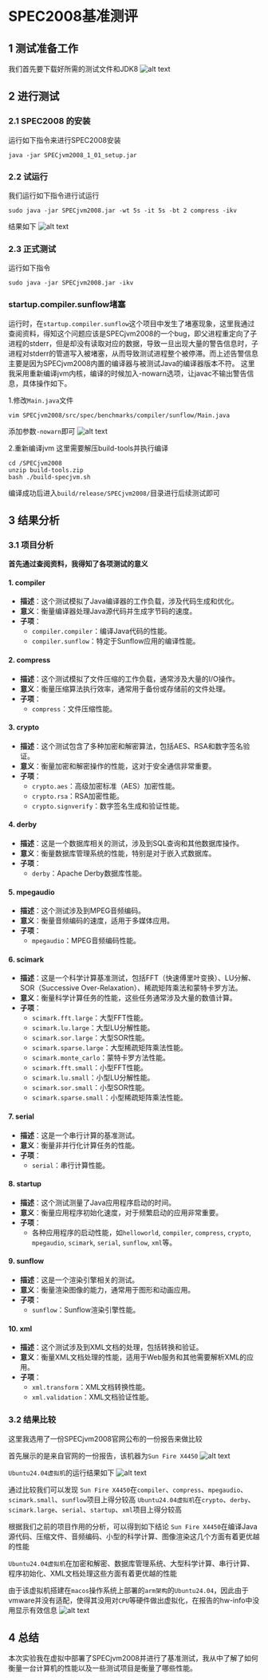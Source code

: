 # SPEC2008基准测评

## 1 测试准备工作
我们首先要下载好所需的测试文件和JDK8
![alt text](image.png)

## 2 进行测试

### 2.1 SPEC2008 的安装
运行如下指令来进行SPEC2008安装
```shell
java -jar SPECjvm2008_1_01_setup.jar
```
### 2.2 试运行
我们运行如下指令进行试运行
```shell
sudo java -jar SPECjvm2008.jar -wt 5s -it 5s -bt 2 compress -ikv
```
结果如下
![alt text](image-1.png)

### 2.3 正式测试
运行如下指令
```shell
sudo java -jar SPECjvm2008.jar -ikv
```

### startup.compiler.sunflow堵塞

运行时，在`startup.compiler.sunflow`这个项目中发生了堵塞现象，这里我通过查阅资料，得知这个问题应该是SPECjvm2008的一个bug，即父进程重定向了子进程的stderr，但是却没有读取对应的数据，导致一旦出现大量的警告信息时，子进程对stderr的管道写入被堵塞，从而导致测试进程整个被停滞。而上述告警信息主要是因为SPECjvm2008内置的编译器与被测试Java的编译器版本不符。
这里我采用重新编译jvm内核，编译的时候加入-nowarn选项，让javac不输出警告信息，具体操作如下。

1.修改`Main.java`文件

```shell
vim SPECjvm2008/src/spec/benchmarks/compiler/sunflow/Main.java
```

添加参数`-nowarn`即可
![alt text](image-2.png)

2.重新编译jvm
这里需要解压build-tools并执行编译
```shell
cd /SPECjvm2008
unzip build-tools.zip
bash ./build-specjvm.sh
```

编译成功后进入`build/release/SPECjvm2008/`目录进行后续测试即可

## 3 结果分析

### 3.1 项目分析
**首先通过查阅资料，我得知了各项测试的意义**

#### 1. **compiler**

- **描述**：这个测试模拟了Java编译器的工作负载，涉及代码生成和优化。
- **意义**：衡量编译器处理Java源代码并生成字节码的速度。
- **子项**：
  - `compiler.compiler`：编译Java代码的性能。
  - `compiler.sunflow`：特定于Sunflow应用的编译性能。

#### 2. **compress**

- **描述**：这个测试模拟了文件压缩的工作负载，通常涉及大量的I/O操作。
- **意义**：衡量压缩算法执行效率，通常用于备份或存储前的文件处理。
- **子项**：
  - `compress`：文件压缩性能。

#### 3. **crypto**

- **描述**：这个测试包含了多种加密和解密算法，包括AES、RSA和数字签名验证。
- **意义**：衡量加密和解密操作的性能，这对于安全通信非常重要。
- **子项**：
  - `crypto.aes`：高级加密标准（AES）加密性能。
  - `crypto.rsa`：RSA加密性能。
  - `crypto.signverify`：数字签名生成和验证性能。

#### 4. **derby**

- **描述**：这是一个数据库相关的测试，涉及到SQL查询和其他数据库操作。
- **意义**：衡量数据库管理系统的性能，特别是对于嵌入式数据库。
- **子项**：
  - `derby`：Apache Derby数据库性能。

#### 5. **mpegaudio**

- **描述**：这个测试涉及到MPEG音频编码。
- **意义**：衡量音频编码的速度，适用于多媒体应用。
- **子项**：
  - `mpegaudio`：MPEG音频编码性能。

#### 6. **scimark**

- **描述**：这是一个科学计算基准测试，包括FFT（快速傅里叶变换）、LU分解、SOR（Successive Over-Relaxation）、稀疏矩阵乘法和蒙特卡罗方法。
- **意义**：衡量科学计算任务的性能，这些任务通常涉及大量的数值计算。
- **子项**：
  - `scimark.fft.large`：大型FFT性能。
  - `scimark.lu.large`：大型LU分解性能。
  - `scimark.sor.large`：大型SOR性能。
  - `scimark.sparse.large`：大型稀疏矩阵乘法性能。
  - `scimark.monte_carlo`：蒙特卡罗方法性能。
  - `scimark.fft.small`：小型FFT性能。
  - `scimark.lu.small`：小型LU分解性能。
  - `scimark.sor.small`：小型SOR性能。
  - `scimark.sparse.small`：小型稀疏矩阵乘法性能。

#### 7. **serial**

- **描述**：这是一个串行计算的基准测试。
- **意义**：衡量非并行化计算任务的性能。
- **子项**：
  - `serial`：串行计算性能。

#### 8. **startup**

- **描述**：这个测试测量了Java应用程序启动的时间。
- **意义**：衡量应用程序初始化速度，对于频繁启动的应用非常重要。
- **子项**：
  - 各种应用程序的启动性能，如`helloworld`, `compiler`, `compress`, `crypto`, `mpegaudio`, `scimark`, `serial`, `sunflow`, `xml`等。

#### 9. **sunflow**

- **描述**：这是一个渲染引擎相关的测试。
- **意义**：衡量渲染图像的能力，通常用于图形和动画应用。
- **子项**：
  - `sunflow`：Sunflow渲染引擎性能。

#### 10. **xml**

- **描述**：这个测试涉及到XML文档的处理，包括转换和验证。
- **意义**：衡量XML文档处理的性能，适用于Web服务和其他需要解析XML的应用。
- **子项**：
  - `xml.transform`：XML文档转换性能。
  - `xml.validation`：XML文档验证性能。


### 3.2 结果比较
这里我选用了一份SPECjvm2008官网公布的一份报告来做比较

首先展示的是来自官网的一份报告，该机器为`Sun Fire X4450`
![alt text](image-3.png)

`Ubuntu24.04虚拟机`的运行结果如下
![alt text](image-4.png)

通过比较我们可以发现
`Sun Fire X4450`在`compiler`、`compress`、`mpegaudio`、`scimark.small`、`sunflow`项目上得分较高
`Ubuntu24.04虚拟机`在`crypto`、`derby`、`scimark.large`、`serial`、`startup`、`xml`项目上得分较高

根据我们之前的项目作用的分析，可以得到如下结论
`Sun Fire X4450`在编译Java源代码、压缩文件、音频编码、小型的科学计算、图像渲染这几个方面有着更优越的性能

`Ubuntu24.04虚拟机`在加密和解密、数据库管理系统、大型科学计算、串行计算、程序初始化、XML文档处理这些方面有着更优越的性能


由于该虚拟机搭建在`macos`操作系统上部署的`arm架构`的`Ubuntu24.04`，因此由于vmware并没有适配，使得其没用对`CPU`等硬件做出虚拟化，在报告的hw-info中没用显示有效信息
![alt text](image-5.png)

## 4 总结
本次实验我在虚拟中部署了SPECjvm2008并进行了基准测试，我从中了解了如何衡量一台计算机的性能以及一些测试项目是衡量了哪些性能。
